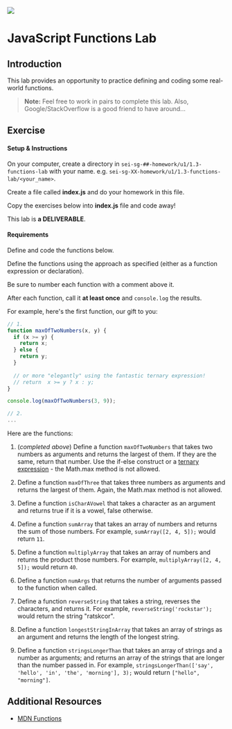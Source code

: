 ![](https://i.imgur.com/hGEeDR1.png)

# JavaScript Functions Lab

## Introduction

This lab provides an opportunity to practice defining and coding some real-world functions.

> **Note:** Feel free to work in pairs to complete this lab. Also, Google/StackOverflow is a good friend to have around...

## Exercise

#### Setup & Instructions

On your computer, create a directory in `sei-sg-##-homework/u1/1.3-functions-lab` with your name. e.g. `sei-sg-XX-homework/u1/1.3-functions-lab/<your_name>`.

Create a file called **index.js** and do your homework in this file.

Copy the exercises below into **index.js** file and code away!

This lab is **a DELIVERABLE**.

#### Requirements

Define and code the functions below.

Define the functions using the approach as specified (either as a function expression or declaration).

Be sure to number each function with a comment above it.

After each function, call it **at least once** and `console.log` the results.

For example, here's the first function, our gift to you:

```js
// 1.
function maxOfTwoNumbers(x, y) {
  if (x >= y) {
    return x;
  } else {
    return y;
  }
  
  // or more "elegantly" using the fantastic ternary expression!
  // return  x >= y ? x : y;
}

console.log(maxOfTwoNumbers(3, 9));

// 2.
...
```

Here are the functions:

1. (_completed above_) Define a function `maxOfTwoNumbers` that takes two numbers as arguments and returns the largest of them. If they are the same, return that number. Use the if-else construct or a [ternary expression](https://developer.mozilla.org/en-US/docs/Web/JavaScript/Reference/Operators/Conditional_Operator) -  the Math.max method is not allowed.

2. Define a function `maxOfThree` that takes three numbers as arguments and returns the largest of them. Again, the Math.max method is not allowed.

3. Define a function `isCharAVowel` that takes a character as an argument and returns true if it is a vowel, false otherwise.

4. Define a function `sumArray` that takes an array of numbers and returns the sum of those numbers. For example, `sumArray([2, 4, 5]);` would return `11`.

5. Define a function `multiplyArray` that takes an array of numbers and returns the product those numbers. For example, `multiplyArray([2, 4, 5]);` would return `40`.

6. Define a function `numArgs` that returns the number of arguments passed to the function when called.

7. Define a function `reverseString` that takes a string, reverses the characters, and returns it. For example, `reverseString('rockstar');` would return the string "ratskcor".

8. Define a function `longestStringInArray` that takes an array of strings as an argument and returns the length of the longest string.

9. Define a function `stringsLongerThan` that takes an array of strings and a number as arguments; and returns an array of the strings that are longer than the number passed in. For example, `stringsLongerThan(['say', 'hello', 'in', 'the', 'morning'], 3);` would return `["hello", "morning"]`.

## Additional Resources

- [MDN Functions](https://developer.mozilla.org/en-US/docs/Web/JavaScript/Guide/Functions)
